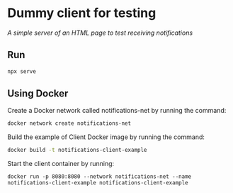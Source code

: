 ﻿# Dummy client for testing

  *A simple server of an HTML page to test receiving notifications*

## Run
```bash
npx serve
```

## Using Docker

Create a Docker network called notifications-net by running the command:
```bash
docker network create notifications-net
```
Build the example of Client Docker image by running the command:
```bash
docker build -t notifications-client-example
```
Start the client container by running:

```
docker run -p 8080:8080 --network notifications-net --name notifications-client-example notifications-client-example
```
